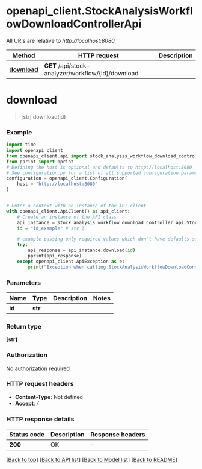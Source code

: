 # openapi_client.StockAnalysisWorkflowDownloadControllerApi

All URIs are relative to *http://localhost:8080*

Method | HTTP request | Description
------------- | ------------- | -------------
[**download**](StockAnalysisWorkflowDownloadControllerApi.md#download) | **GET** /api/stock-analyzer/workflow/{id}/download | 


# **download**
> [str] download(id)



### Example

```python
import time
import openapi_client
from openapi_client.api import stock_analysis_workflow_download_controller_api
from pprint import pprint
# Defining the host is optional and defaults to http://localhost:8080
# See configuration.py for a list of all supported configuration parameters.
configuration = openapi_client.Configuration(
    host = "http://localhost:8080"
)


# Enter a context with an instance of the API client
with openapi_client.ApiClient() as api_client:
    # Create an instance of the API class
    api_instance = stock_analysis_workflow_download_controller_api.StockAnalysisWorkflowDownloadControllerApi(api_client)
    id = "id_example" # str | 

    # example passing only required values which don't have defaults set
    try:
        api_response = api_instance.download(id)
        pprint(api_response)
    except openapi_client.ApiException as e:
        print("Exception when calling StockAnalysisWorkflowDownloadControllerApi->download: %s\n" % e)
```


### Parameters

Name | Type | Description  | Notes
------------- | ------------- | ------------- | -------------
 **id** | **str**|  |

### Return type

**[str]**

### Authorization

No authorization required

### HTTP request headers

 - **Content-Type**: Not defined
 - **Accept**: */*


### HTTP response details
| Status code | Description | Response headers |
|-------------|-------------|------------------|
**200** | OK |  -  |

[[Back to top]](#) [[Back to API list]](../README.md#documentation-for-api-endpoints) [[Back to Model list]](../README.md#documentation-for-models) [[Back to README]](../README.md)

